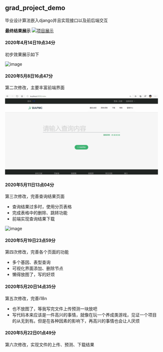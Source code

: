 ## grad_project_demo
毕业设计算法嵌入django并且实现接口以及前后端交互

**最终结果展示**
[![项目展示](https://res.cloudinary.com/marcomontalbano/image/upload/v1590086652/video_to_markdown/images/youtube--ellpR483Bk0-c05b58ac6eb4c4700831b2b3070cd403.jpg)](https://youtu.be/ellpR483Bk0 "项目展示")

#### 2020年4月14日19点34分
初步效果展示如下

![image](https://github.com/Index-Out-Of-Range/grad_project_demo/blob/master/other/1.gif)

#### 2020年5月8日16点47分
第二次修改，主要丰富前端界面

![image](https://github.com/Index-Out-Of-Range/grad_project_demo/blob/master/other/2.gif)

#### 2020年5月11日13点04分
第三次修改，完善查询结果页面
* 查询结果过多时，使用分页表格
* 完成表格中的删除、跳转功能
* 前端实现查询结果下载

![image](https://github.com/Index-Out-Of-Range/grad_project_demo/blob/master/other/3.gif)

#### 2020年5月19日23点59分
第四次修改，完善各个页面的功能
* 多个基因、表型查询
* 可视化界面添加、删除节点
* 懒得放图了，写的好烦

#### 2020年5月20日14点35分
第五次修改，完善i18n
* 也不放图了，等我写完文件上传预测一块放吧
* 写代码本来应该是一件高兴的事情，就像在玩一个养成类游戏，见证一个项目的从无到有。但是在各种因素的影响下，再高兴的事情也会让人厌烦

#### 2020年5月22日01点49分
第六次修改，实现文件的上传、预测、下载结果
